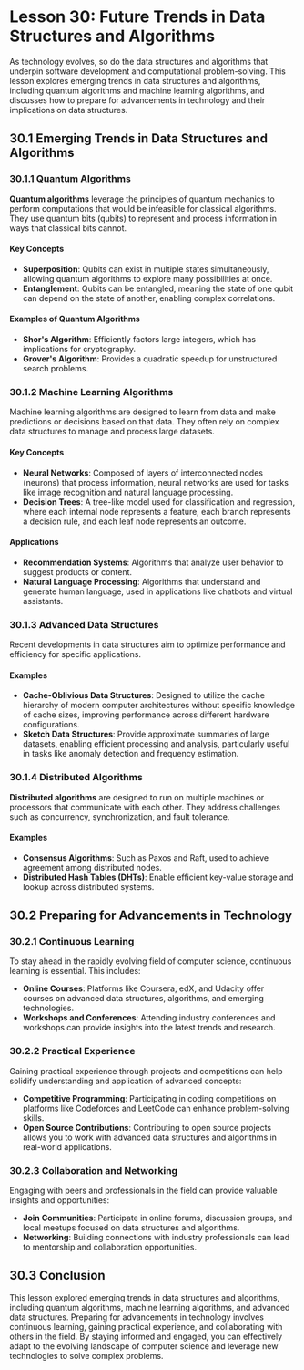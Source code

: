 # Lesson 30: Future Trends in Data Structures and Algorithms

As technology evolves, so do the data structures and algorithms that underpin software development and computational problem-solving. This lesson explores emerging trends in data structures and algorithms, including quantum algorithms and machine learning algorithms, and discusses how to prepare for advancements in technology and their implications on data structures.

## 30.1 Emerging Trends in Data Structures and Algorithms

### 30.1.1 Quantum Algorithms
**Quantum algorithms** leverage the principles of quantum mechanics to perform computations that would be infeasible for classical algorithms. They use quantum bits (qubits) to represent and process information in ways that classical bits cannot.

#### Key Concepts
- **Superposition**: Qubits can exist in multiple states simultaneously, allowing quantum algorithms to explore many possibilities at once.
- **Entanglement**: Qubits can be entangled, meaning the state of one qubit can depend on the state of another, enabling complex correlations.

#### Examples of Quantum Algorithms
- **Shor's Algorithm**: Efficiently factors large integers, which has implications for cryptography.
- **Grover's Algorithm**: Provides a quadratic speedup for unstructured search problems.

### 30.1.2 Machine Learning Algorithms
Machine learning algorithms are designed to learn from data and make predictions or decisions based on that data. They often rely on complex data structures to manage and process large datasets.

#### Key Concepts
- **Neural Networks**: Composed of layers of interconnected nodes (neurons) that process information, neural networks are used for tasks like image recognition and natural language processing.
- **Decision Trees**: A tree-like model used for classification and regression, where each internal node represents a feature, each branch represents a decision rule, and each leaf node represents an outcome.

#### Applications
- **Recommendation Systems**: Algorithms that analyze user behavior to suggest products or content.
- **Natural Language Processing**: Algorithms that understand and generate human language, used in applications like chatbots and virtual assistants.

### 30.1.3 Advanced Data Structures
Recent developments in data structures aim to optimize performance and efficiency for specific applications.

#### Examples
- **Cache-Oblivious Data Structures**: Designed to utilize the cache hierarchy of modern computer architectures without specific knowledge of cache sizes, improving performance across different hardware configurations.
- **Sketch Data Structures**: Provide approximate summaries of large datasets, enabling efficient processing and analysis, particularly useful in tasks like anomaly detection and frequency estimation.

### 30.1.4 Distributed Algorithms
**Distributed algorithms** are designed to run on multiple machines or processors that communicate with each other. They address challenges such as concurrency, synchronization, and fault tolerance.

#### Examples
- **Consensus Algorithms**: Such as Paxos and Raft, used to achieve agreement among distributed nodes.
- **Distributed Hash Tables (DHTs)**: Enable efficient key-value storage and lookup across distributed systems.

## 30.2 Preparing for Advancements in Technology

### 30.2.1 Continuous Learning
To stay ahead in the rapidly evolving field of computer science, continuous learning is essential. This includes:
- **Online Courses**: Platforms like Coursera, edX, and Udacity offer courses on advanced data structures, algorithms, and emerging technologies.
- **Workshops and Conferences**: Attending industry conferences and workshops can provide insights into the latest trends and research.

### 30.2.2 Practical Experience
Gaining practical experience through projects and competitions can help solidify understanding and application of advanced concepts:
- **Competitive Programming**: Participating in coding competitions on platforms like Codeforces and LeetCode can enhance problem-solving skills.
- **Open Source Contributions**: Contributing to open source projects allows you to work with advanced data structures and algorithms in real-world applications.

### 30.2.3 Collaboration and Networking
Engaging with peers and professionals in the field can provide valuable insights and opportunities:
- **Join Communities**: Participate in online forums, discussion groups, and local meetups focused on data structures and algorithms.
- **Networking**: Building connections with industry professionals can lead to mentorship and collaboration opportunities.

## 30.3 Conclusion

This lesson explored emerging trends in data structures and algorithms, including quantum algorithms, machine learning algorithms, and advanced data structures. Preparing for advancements in technology involves continuous learning, gaining practical experience, and collaborating with others in the field. By staying informed and engaged, you can effectively adapt to the evolving landscape of computer science and leverage new technologies to solve complex problems.
